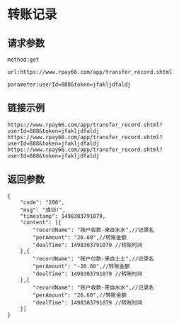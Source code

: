 # 转账记录

## 请求参数
	method:get
	
	url:https://www.rpay66.com/app/transfer_record.shtml
	
	parameter:userId=888&token=jfakljdfaldj

## 链接示例
    https://www.rpay66.com/app/transfer_record.shtml?userId=888&token=jfakljdfaldj
    https://www.rpay66.com/app/transfer_record.shtml?userId=888&token=jfakljdfaldj
    https://www.rpay66.com/app/transfer_record.shtml?userId=888&token=jfakljdfaldj
    
## 返回参数
	{
		"code": "200",
		"msg": "成功!",
		"timestamp": 1498303791079,
		"content": [{
			"recordName": "账户收款-来自水水",//记录名
			"perAmount": "26.60",//转账金额
			"dealTime": 1498303791079 //转账时间
		},{
			"recordName": "账户付款-来自土土",//记录名
			"perAmount": "-26.60",//转账金额
			"dealTime": 1498303791079 //转账时间
		},{
			"recordName": "账户收款-来自水水",//记录名
			"perAmount": "26.60",//转账金额
			"dealTime": 1498303791079 //转账时间
		}]
	}